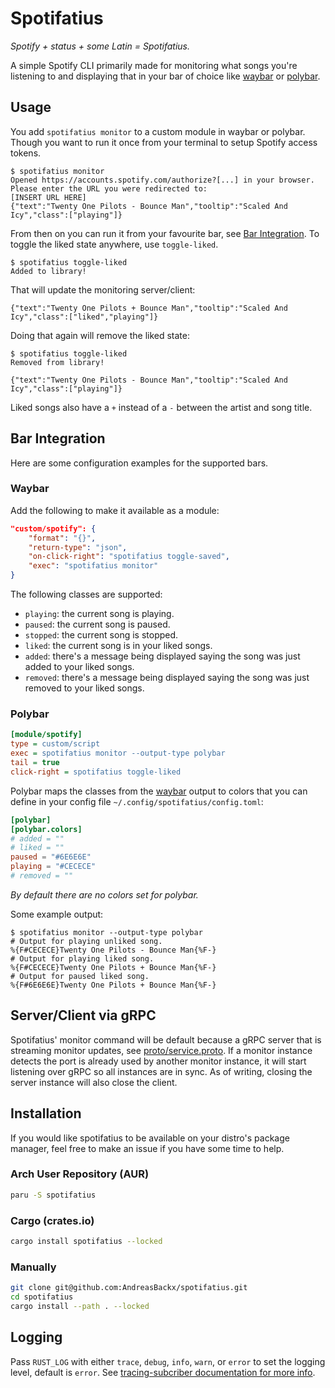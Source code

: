# Spotifatius

_Spotify + status + some Latin = Spotifatius._

A simple Spotify CLI primarily made for monitoring what songs you're listening to and displaying that in your bar of choice like [waybar](https://github.com/Alexays/Waybar) or [polybar](https://github.com/polybar/polybar).

## Usage

You add `spotifatius monitor` to a custom module in waybar or polybar. Though you want to run it once from your terminal to setup Spotify access tokens.

```shell
$ spotifatius monitor
Opened https://accounts.spotify.com/authorize?[...] in your browser.
Please enter the URL you were redirected to:
[INSERT URL HERE]
{"text":"Twenty One Pilots - Bounce Man","tooltip":"Scaled And Icy","class":["playing"]}
```

From then on you can run it from your favourite bar, see [Bar Integration](#bar-integration). To toggle the liked state anywhere, use `toggle-liked`.

```shell
$ spotifatius toggle-liked
Added to library!
```

That will update the monitoring server/client:

```shell
{"text":"Twenty One Pilots + Bounce Man","tooltip":"Scaled And Icy","class":["liked","playing"]}
```

Doing that again will remove the liked state:

```shell
$ spotifatius toggle-liked
Removed from library!
```

```shell
{"text":"Twenty One Pilots - Bounce Man","tooltip":"Scaled And Icy","class":["playing"]}
```

Liked songs also have a `+` instead of a `-` between the artist and song title.


## Bar Integration

Here are some configuration examples for the supported bars.

### Waybar

Add the following to make it available as a module:

```json
"custom/spotify": {
    "format": "{}",
    "return-type": "json",
    "on-click-right": "spotifatius toggle-saved",
    "exec": "spotifatius monitor"
}
```

The following classes are supported:
* `playing`: the current song is playing.
* `paused`: the current song is paused.
* `stopped`: the current song is stopped.
* `liked`: the current song is in your liked songs.
* `added`: there's a message being displayed saying the song was just added to your liked songs.
* `removed`: there's a message being displayed saying the song was just removed to your liked songs.

### Polybar

```ini
[module/spotify]
type = custom/script
exec = spotifatius monitor --output-type polybar
tail = true
click-right = spotifatius toggle-liked
```

Polybar maps the classes from the [waybar](#waybar) output to colors that you can define in your config file `~/.config/spotifatius/config.toml`:

```toml
[polybar]
[polybar.colors]
# added = ""
# liked = ""
paused = "#6E6E6E"
playing = "#CECECE"
# removed = ""
```

_By default there are no colors set for polybar._

Some example output:

```shell
$ spotifatius monitor --output-type polybar
# Output for playing unliked song.
%{F#CECECE}Twenty One Pilots - Bounce Man{%F-}
# Output for playing liked song.
%{F#CECECE}Twenty One Pilots + Bounce Man{%F-}
# Output for paused liked song.
%{F#6E6E6E}Twenty One Pilots + Bounce Man{%F-}
```

## Server/Client via gRPC

Spotifatius' monitor command will be default because a gRPC server that is streaming monitor updates, see [proto/service.proto](proto/service.proto). If a monitor instance detects the port is already used by another monitor instance, it will start listening over gRPC so all instances are in sync. As of writing, closing the server instance will also close the client.

## Installation

If you would like spotifatius to be available on your distro's package manager, feel free to make an issue if you have some time to help.

### Arch User Repository (AUR)

```zsh
paru -S spotifatius
```

### Cargo (crates.io)

```zsh
cargo install spotifatius --locked
```

### Manually

```zsh
git clone git@github.com:AndreasBackx/spotifatius.git
cd spotifatius
cargo install --path . --locked
```

## Logging

Pass `RUST_LOG` with either `trace`, `debug`, `info`, `warn`, or `error` to set the logging level, default is `error`. See [tracing-subcriber documentation for more info](https://docs.rs/tracing-subscriber/latest/tracing_subscriber/fmt/index.html#filtering-events-with-environment-variables).

